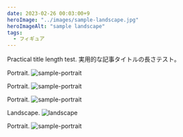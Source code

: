 ```yaml
---
date: 2023-02-26 00:03:00+9
heroImage: "../images/sample-landscape.jpg"
heroImageAlt: "sample landscape"
tags:
  - フィギュア
---
```


Practical title length test.
実用的な記事タイトルの長さテスト。

<!-- more -->

Portrait.
![sample-portrait](../images/sample-portrait.jpg)

Portrait.
![sample-portrait](../images/sample-portrait.jpg)

Portrait.
![sample-portrait](../images/sample-portrait.jpg)

Landscape.
![landscape](../images/sample-landscape.jpg)

Portrait.
![sample-portrait](../images/sample-portrait.jpg)
